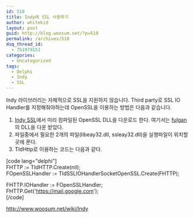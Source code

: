 ```yaml
---
id: 518
title: Indy에 SSL 사용하기
author: whitekid
layout: post
guid: http://blog.woosum.net/?p=518
permalink: /archives/518
dsq_thread_id:
  - 751979151
categories:
  - Uncategorized
tags:
  - Delphi
  - Indy
  - SSL
---
```

Indy 라이브러리는 자체적으로 SSL을 지원하지 않습니다. Third party로 SSL IO Handler를 지정해줘야하는데 OpenSSL을 이용하는 방법은 다음과 같습니다.

  1. <a rel="nofollow" href="http://www.indyproject.org/Sockets/ssl.en.aspx">Indy SSL</a>에서 미리 컴파일된 OpenSSL DLL을 다운로드 한다. 여기서는 <a rel="nofollow" href="http://indy.fulgan.com/SSL/">fulgan</a>의 DLL을 다운 받았다.
  2. 파일중에서 필요한 2개의 파일(libeay32.dll, ssleay32.dll)을 실행파일이 위치할 곳에 푼다.
  3. TIdHttp로 이용하는 코드는 다음과 같다.

[code lang="delphi"]  
FHTTP := TIdHTTP.Create(nil);  
FOpenSSLHandler := TIdSSLIOHandlerSocketOpenSSL.Create(FHTTP);

FHTTP.IOHandler := FOpenSSLHandler;  
FHTTP.Get('<https://mail.google.com>');</pre>  
[/code]

<http://www.woosum.net/wiki/Indy>